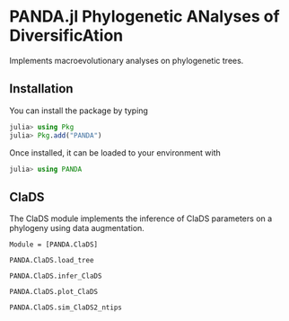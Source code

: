 # PANDA.jl    Phylogenetic ANalyses of DiversificAtion

Implements macroevolutionary analyses on phylogenetic trees.

## Installation

You can install the package by typing

```julia
julia> using Pkg
julia> Pkg.add("PANDA")
```

Once installed, it can be loaded to your environment with

```julia
julia> using PANDA
```

## ClaDS

The ClaDS module implements the inference of ClaDS parameters on a phylogeny using data augmentation.


```@autodocs
Module = [PANDA.ClaDS]
```

```@docs
PANDA.ClaDS.load_tree
```

```@docs
PANDA.ClaDS.infer_ClaDS
```

```@docs
PANDA.ClaDS.plot_ClaDS
```

```@docs
PANDA.ClaDS.sim_ClaDS2_ntips
```
